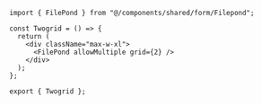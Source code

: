 ﻿```tsx
import { FilePond } from "@/components/shared/form/Filepond";

const Twogrid = () => {
  return (
    <div className="max-w-xl">
      <FilePond allowMultiple grid={2} />
    </div>
  );
};

export { Twogrid };

```
